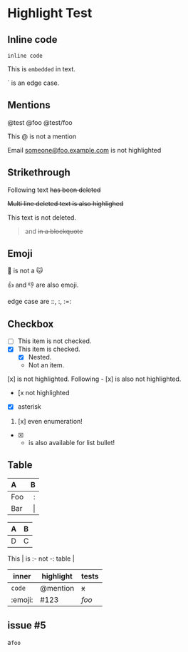Highlight Test
==============


## Inline code

`inline code`

This is `embedded` in text.

\` is an edge case.


## Mentions

@test @foo @test/foo

This @ is not a mention

Email someone@foo.example.com is not highlighted


## Strikethrough

Following text ~~has been deleted~~

~~Multi line
deleted text
is also highlighed~~

This text is not deleted.

> and ~~in a blockquote~~

## Emoji

:dog: is not a :cat:

:+1: and :-1: are also emoji.

edge case are ::, :, :=:


## Checkbox

- [ ] This item is not checked.
- [x] This item is checked.
  - [x] Nested.
  - Not an item.

[x] is not highlighted.
Following - [x] is also not highlighted.
- [x not highlighted

* [x] asterisk

1. [x] even enumeration!

+ [x] + is also available for list bullet!


## Table

|  A  |  B  |
|:----|----:|
| Foo | :   |
| Bar | \|  |

  | A | B |
  |---|---|
  | D | C |

This | is :- not -: table |

| inner   | highlight | tests |
|---------|-----------|-------|
| `code`  | @mention  | ~~x~~ |
| :emoji: | #123      | *foo* |

## issue #5

a`foo`

